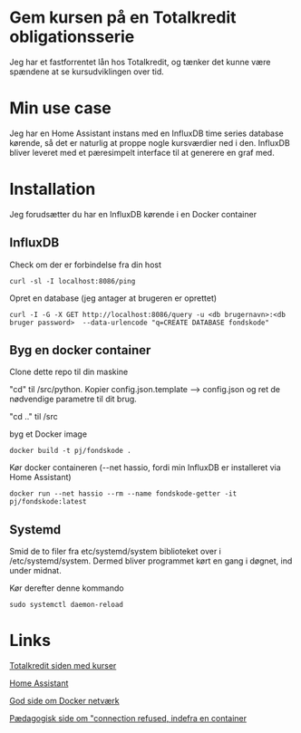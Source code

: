 # Gem kursen på en Totalkredit obligationsserie

Jeg har et fastforrentet lån hos Totalkredit, og tænker det kunne være spændene at se kursudviklingen over tid.

# Min use case
Jeg har en Home Assistant instans med en InfluxDB time series database kørende, så det er naturlig at proppe nogle kursværdier ned i den.
InfluxDB bliver leveret med et pæresimpelt interface til at generere en graf med.

# Installation

Jeg forudsætter du har en InfluxDB kørende i en Docker container

## InfluxDB

Check om der er forbindelse fra din host
````
curl -sl -I localhost:8086/ping
````

Opret en database (jeg antager at brugeren er oprettet)
````
curl -I -G -X GET http://localhost:8086/query -u <db brugernavn>:<db bruger password>  --data-urlencode "q=CREATE DATABASE fondskode"
````

## Byg en docker container
Clone dette repo til din maskine

"cd" til <repoet>/src/python. Kopier config.json.template --> config.json og ret de nødvendige parametre til dit brug.
  
"cd .." til <repoet>/src

byg et Docker image
````
docker build -t pj/fondskode .
````

Kør docker containeren (--net hassio, fordi min InfluxDB er installeret via Home Assistant)
````
docker run --net hassio --rm --name fondskode-getter -it pj/fondskode:latest
````

## Systemd 
Smid de to filer fra etc/systemd/system biblioteket over i /etc/systemd/system.
Dermed bliver programmet kørt en gang i døgnet, ind under midnat.

Kør derefter denne kommando
````
sudo systemctl daemon-reload 
````
# Links

  [Totalkredit siden med kurser](https://netbank.totalkredit.dk/netbank/showStockExchangeInternal.do)
  
  [Home Assistant](https://www.home-assistant.io/)
  
  [God side om Docker netværk](https://www.tutorialworks.com/container-networking/)
  
  [Pædagogisk side om "connection refused, indefra en container](https://pythonspeed.com/articles/docker-connection-refused/)

